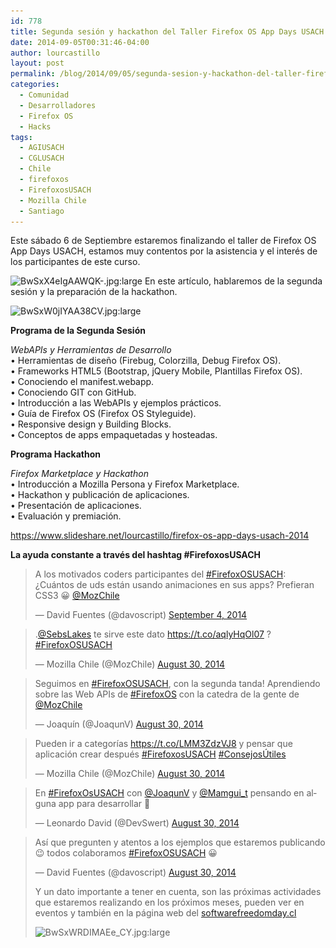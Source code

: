 ```yaml
---
id: 778
title: Segunda sesión y hackathon del Taller Firefox OS App Days USACH
date: 2014-09-05T00:31:46-04:00
author: lourcastillo
layout: post
permalink: /blog/2014/09/05/segunda-sesion-y-hackathon-del-taller-firefox-os-app-days-usach/
categories:
  - Comunidad
  - Desarrolladores
  - Firefox OS
  - Hacks
tags:
  - AGIUSACH
  - CGLUSACH
  - Chile
  - firefoxos
  - FirefoxosUSACH
  - Mozilla Chile
  - Santiago
---
```

Este sábado 6 de Septiembre estaremos finalizando el taller de Firefox OS App Days USACH, estamos muy contentos por la asistencia y el interés de los participantes de este curso. <!--more-->

<img class="aligncenter size-large wp-image-780" src="/images/2014/09/BwSxX4eIgAAWQK-.jpglarge-600x450.jpeg" alt="BwSxX4eIgAAWQK-.jpg:large" width="600" height="450" srcset="/images/2014/09/BwSxX4eIgAAWQK-.jpglarge-600x450.jpeg 600w, /images/2014/09/BwSxX4eIgAAWQK-.jpglarge-252x189.jpeg 252w, /images/2014/09/BwSxX4eIgAAWQK-.jpglarge.jpeg 800w" sizes="(max-width: 600px) 100vw, 600px" /> En este artículo, hablaremos de la segunda sesión y la preparación de la hackathon.

<img class="aligncenter size-large wp-image-781" src="/images/2014/09/BwSxW0jIYAA38CV.jpglarge-600x450.jpeg" alt="BwSxW0jIYAA38CV.jpg:large" width="600" height="450" srcset="/images/2014/09/BwSxW0jIYAA38CV.jpglarge-600x450.jpeg 600w, /images/2014/09/BwSxW0jIYAA38CV.jpglarge-252x189.jpeg 252w, /images/2014/09/BwSxW0jIYAA38CV.jpglarge.jpeg 800w" sizes="(max-width: 600px) 100vw, 600px" /> 

**Programa de la Segunda Sesión**

_WebAPIs y Herramientas de Desarrollo_  
• Herramientas de diseño (Firebug, Colorzilla, Debug Firefox OS).  
• Frameworks HTML5 (Bootstrap, jQuery Mobile, Plantillas Firefox OS).  
• Conociendo el manifest.webapp.  
• Conociendo GIT con GitHub.  
• Introducción a las WebAPIs y ejemplos prácticos.  
• Guía de Firefox OS (Firefox OS Styleguide).  
• Responsive design y Building Blocks.  
• Conceptos de apps empaquetadas y hosteadas.

**Programa Hackathon**

_Firefox Marketplace y Hackathon_  
• Introducción a Mozilla Persona y Firefox Marketplace.  
• Hackathon y publicación de aplicaciones.  
• Presentación de aplicaciones.  
• Evaluación y premiación.

https://www.slideshare.net/lourcastillo/firefox-os-app-days-usach-2014

**La ayuda constante a través del hashtag #FirefoxosUSACH**

<blockquote class="twitter-tweet" lang="en">
  <p>
    A los motivados coders participantes del <a href="https://twitter.com/hashtag/FirefoxOSUSACH?src=hash">#FirefoxOSUSACH</a>: ¿Cuántos de uds están usando animaciones en sus apps? Prefieran CSS3 😀 <a href="https://twitter.com/MozChile">@MozChile</a>
  </p>
  
  <p>
    — David Fuentes (@davoscript) <a href="https://twitter.com/davoscript/status/507658055988031488">September 4, 2014</a>
  </p>
</blockquote>

<blockquote class="twitter-tweet" lang="en">
  <p>
    .<a href="https://twitter.com/SebsLakes">@SebsLakes</a> te sirve este dato <a href="https://t.co/aqlyHqOl07">https://t.co/aqlyHqOl07</a> ? <a href="https://twitter.com/hashtag/FirefoxOSUSACH?src=hash">#FirefoxOSUSACH</a>
  </p>
  
  <p>
    — Mozilla Chile (@MozChile) <a href="https://twitter.com/MozChile/status/505749178719674368">August 30, 2014</a>
  </p>
</blockquote>

<blockquote class="twitter-tweet" lang="en">
  <p>
    Seguimos en <a href="https://twitter.com/hashtag/FirefoxOSUSACH?src=hash">#FirefoxOSUSACH</a>, con la segunda tanda! Aprendiendo sobre las Web APIs de <a href="https://twitter.com/hashtag/FirefoxOS?src=hash">#FirefoxOS</a> con la catedra de la gente de <a href="https://twitter.com/MozChile">@MozChile</a>
  </p>
  
  <p>
    — Joaquín (@JoaqunV) <a href="https://twitter.com/JoaqunV/status/505747249490845696">August 30, 2014</a>
  </p>
</blockquote>

<blockquote class="twitter-tweet" lang="en">
  <p>
    Pueden ir a categorías <a href="https://t.co/LMM3ZdzVJ8">https://t.co/LMM3ZdzVJ8</a> y pensar que aplicación crear después <a href="https://twitter.com/hashtag/FirefoxosUSACH?src=hash">#FirefoxosUSACH</a> <a href="https://twitter.com/hashtag/Consejos%C3%9Atiles?src=hash">#ConsejosÚtiles</a>
  </p>
  
  <p>
    — Mozilla Chile (@MozChile) <a href="https://twitter.com/MozChile/status/505739082253615105">August 30, 2014</a>
  </p>
</blockquote>

<blockquote class="twitter-tweet" lang="en">
  <p>
    En <a href="https://twitter.com/hashtag/FirefoxOsUSACH?src=hash">#FirefoxOsUSACH</a> con <a href="https://twitter.com/JoaqunV">@JoaqunV</a> y <a href="https://twitter.com/Mamgui_t">@Mamgui_t</a> pensando en alguna app para desarrollar 🙂
  </p>
  
  <p>
    — Leonardo David (@DevSwert) <a href="https://twitter.com/DevSwert/status/505735946164523008">August 30, 2014</a>
  </p>
</blockquote>

<blockquote class="twitter-tweet" lang="en">
  <p>
    Así que pregunten y atentos a los ejemplos que estaremos publicando 😉 todos colaboramos <a href="https://twitter.com/hashtag/FirefoxOSUSACH?src=hash">#FirefoxOSUSACH</a> 😀
  </p>
  
  <p>
    — David Fuentes (@davoscript) <a href="https://twitter.com/davoscript/status/505724830323601408">August 30, 2014</a>
  </p>
  
  <p>
    Y un dato importante a tener en cuenta, son las próximas actividades que estaremos realizando en los próximos meses, pueden ver en eventos y también en la página web del <a title="Mozilla Chile Day" href="http://www.softwarefreedomday.cl/noticias/2014/09/03/celebra-con-nosotros-mozilla-chile-day-en-el-sfd-2014/" target="_blank">softwarefreedomday.cl</a>
  </p>
  
  <p>
    <img class="aligncenter size-full wp-image-782" src="/images/2014/09/BwSxWRDIMAEe_CY.jpglarge.jpeg" alt="BwSxWRDIMAEe_CY.jpg:large" width="600" height="800" srcset="/images/2014/09/BwSxWRDIMAEe_CY.jpglarge.jpeg 600w, /images/2014/09/BwSxWRDIMAEe_CY.jpglarge-252x336.jpeg 252w" sizes="(max-width: 600px) 100vw, 600px" />
  </p>
</blockquote>